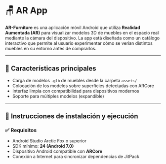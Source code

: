 # 🪑 AR App

**AR-Furniture** es una aplicación móvil Android que utiliza **Realidad Aumentada (AR)** para visualizar modelos 3D de muebles en el espacio real mediante la cámara del dispositivo. La app está diseñada como un catálogo interactivo que permite al usuario experimentar cómo se verían distintos muebles en su entorno antes de comprarlos.

---

## 📱 Características principales

- Carga de modelos `.glb` de muebles desde la carpeta `assets/`
- Colocación de los modelos sobre superficies detectadas con ARCore
- Interfaz limpia con compatibilidad para dispositivos modernos
- Soporte para múltiples modelos (expandible)

---

## 🚀 Instrucciones de instalación y ejecución

### ✅ Requisitos

- Android Studio Arctic Fox o superior
- SDK mínimo: **24 (Android 7.0)**
- Dispositivo Android compatible con **ARCore**
- Conexión a Internet para sincronizar dependencias de JitPack


